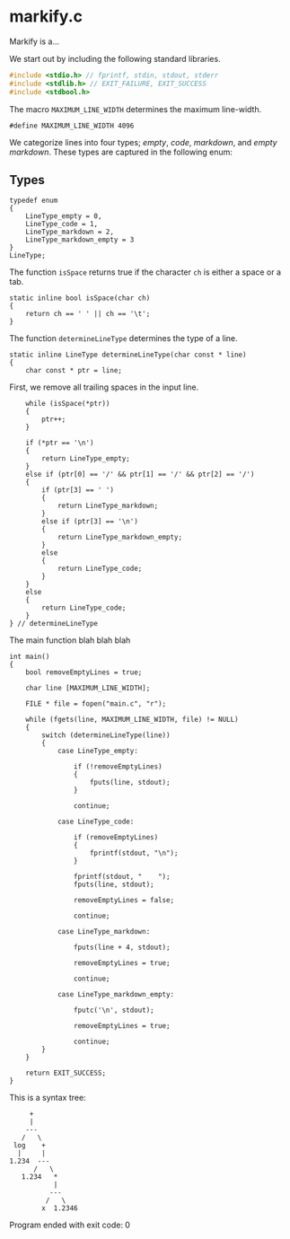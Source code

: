 # markify.c

Markify is a...


We start out by including the following standard libraries.

```c
#include <stdio.h> // fprintf, stdin, stdout, stderr
#include <stdlib.h> // EXIT_FAILURE, EXIT_SUCCESS
#include <stdbool.h>
```

The macro `MAXIMUM_LINE_WIDTH` determines the maximum line-width.


    #define MAXIMUM_LINE_WIDTH 4096


We categorize lines into four types; *empty*, *code*, *markdown*, and *empty markdown*. These
types are captured in the following enum:

## Types

    typedef enum
    {
        LineType_empty = 0,
        LineType_code = 1,
        LineType_markdown = 2,
        LineType_markdown_empty = 3
    }
    LineType;


The function `isSpace` returns true if the character `ch` is either a space or a tab.


    static inline bool isSpace(char ch)
    {
        return ch == ' ' || ch == '\t';
    }


The function `determineLineType` determines the type of a line.


    static inline LineType determineLineType(char const * line)
    {
        char const * ptr = line;


First, we remove all trailing spaces in the input line.


        while (isSpace(*ptr))
        {
            ptr++;
        }

        if (*ptr == '\n')
        {
            return LineType_empty;
        }
        else if (ptr[0] == '/' && ptr[1] == '/' && ptr[2] == '/')
        {
            if (ptr[3] == ' ')
            {
                return LineType_markdown;
            }
            else if (ptr[3] == '\n')
            {
                return LineType_markdown_empty;
            }
            else
            {
                return LineType_code;
            }
        }
        else
        {
            return LineType_code;
        }
    } // determineLineType


The main function blah blah blah


    int main()
    {
        bool removeEmptyLines = true;

        char line [MAXIMUM_LINE_WIDTH];

        FILE * file = fopen("main.c", "r");

        while (fgets(line, MAXIMUM_LINE_WIDTH, file) != NULL)
        {
            switch (determineLineType(line))
            {
                case LineType_empty:

                    if (!removeEmptyLines)
                    {
                        fputs(line, stdout);
                    }

                    continue;

                case LineType_code:

                    if (removeEmptyLines)
                    {
                        fprintf(stdout, "\n");
                    }

                    fprintf(stdout, "    ");
                    fputs(line, stdout);

                    removeEmptyLines = false;

                    continue;

                case LineType_markdown:

                    fputs(line + 4, stdout);

                    removeEmptyLines = true;

                    continue;

                case LineType_markdown_empty:

                    fputc('\n', stdout);

                    removeEmptyLines = true;

                    continue;
            }
        }

        return EXIT_SUCCESS;
    }


This is a syntax tree:

```
     +
     |
    ---
   /   \
 log    +
  |     |
1.234  ---
      /   \
   1.234   *
           |
          ---
         /   \
        x  1.2346
```

Program ended with exit code: 0
